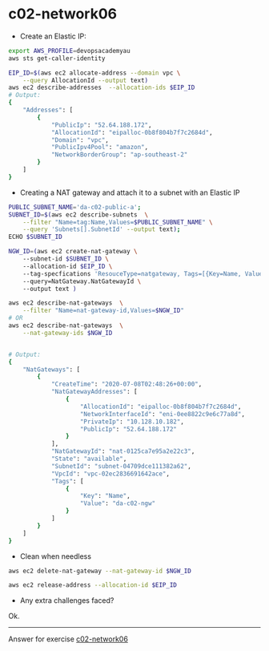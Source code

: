 # c02-network06


- Create an Elastic IP:
```bash
export AWS_PROFILE=devopsacademyau
aws sts get-caller-identity

EIP_ID=$(aws ec2 allocate-address --domain vpc \
    --query AllocationId --output text)
aws ec2 describe-addresses  --allocation-ids $EIP_ID
# Output:
{
    "Addresses": [
        {
            "PublicIp": "52.64.188.172",
            "AllocationId": "eipalloc-0b8f804b7f7c2684d",
            "Domain": "vpc",
            "PublicIpv4Pool": "amazon",
            "NetworkBorderGroup": "ap-southeast-2"
        }
    ]
}


```
- Creating a NAT gateway and attach it to a subnet with an Elastic IP
```bash
PUBLIC_SUBNET_NAME='da-c02-public-a';
SUBNET_ID=$(aws ec2 describe-subnets  \
    --filter "Name=tag:Name,Values=$PUBLIC_SUBNET_NAME" \
    --query 'Subnets[].SubnetId' --output text);
ECHO $SUBNET_ID

NGW_ID=(aws ec2 create-nat-gateway \
    --subnet-id $SUBNET_ID \
    --allocation-id $EIP_ID \
    --tag-specfications 'ResouceType=natgateway, Tags=[{Key=Name, Value=da-c02-ngw}] ' \
    --query=NatGateway.NatGatewayId \
    --output text )

aws ec2 describe-nat-gateways  \
    --filter "Name=nat-gateway-id,Values=$NGW_ID"
# OR 
aws ec2 describe-nat-gateways  \
    --nat-gateway-ids $NGW_ID


# Output:
{
    "NatGateways": [
        {
            "CreateTime": "2020-07-08T02:48:26+00:00",
            "NatGatewayAddresses": [
                {
                    "AllocationId": "eipalloc-0b8f804b7f7c2684d",
                    "NetworkInterfaceId": "eni-0ee8822c9e6c77a8d",
                    "PrivateIp": "10.128.10.182",
                    "PublicIp": "52.64.188.172"
                }
            ],
            "NatGatewayId": "nat-0125ca7e95a2e22c3",
            "State": "available",
            "SubnetId": "subnet-04709dce111382a62",
            "VpcId": "vpc-02ec2836691642ace",
            "Tags": [
                {
                    "Key": "Name",
                    "Value": "da-c02-ngw"
                }
            ]
        }
    ]
}


```
- Clean when needless
```bash
aws ec2 delete-nat-gateway --nat-gateway-id $NGW_ID

aws ec2 release-address --allocation-id $EIP_ID
```

- Any extra challenges faced?

Ok.

<!-- Don't change anything below this point-->
***
Answer for exercise [c02-network06](https://github.com/devopsacademyau/academy/blob/893381c6f0b69434d9e8597d3d4b1c17f9bc1371/classes/02class/exercises/c02-network06/README.md)